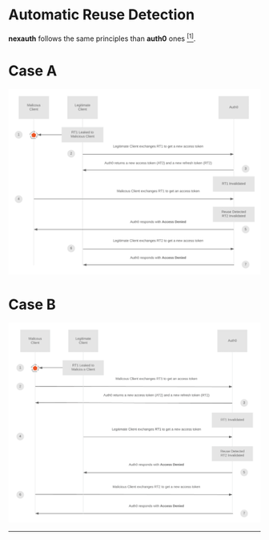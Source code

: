 # Automatic Reuse Detection

**nexauth** follows the same principles than **auth0** ones [<sup>[1]</sup>][lnk-automatic-reuse-detection].

# Case A

![Automatic Reuse Detection - Case A](_media/automatic-reuse-detection-1.png)

# Case B

![Automatic Reuse Detection - Case B](_media/automatic-reuse-detection-2.png)

---

[lnk-automatic-reuse-detection]: https://auth0.com/docs/security/tokens/refresh-tokens/refresh-token-rotation#automatic-reuse-detection ':target=_blank'
